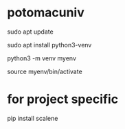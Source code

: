 # potomacuniv
sudo apt update

sudo apt install python3-venv

python3 -m venv myenv

source myenv/bin/activate

# for project specific
pip install scalene
